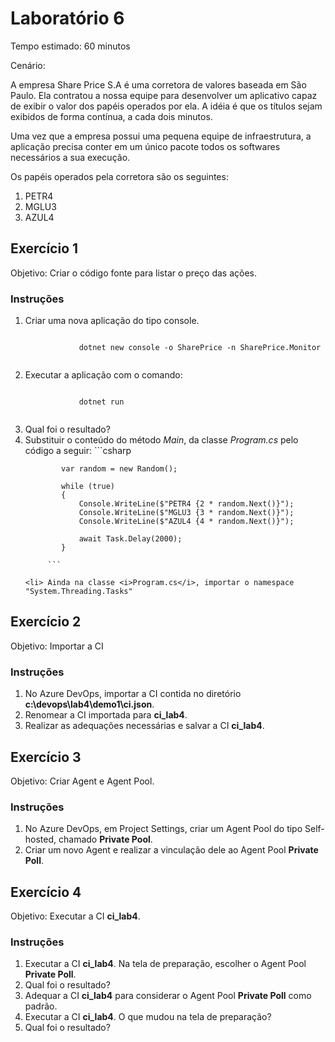 # Laboratório 6

Tempo estimado: 60 minutos

Cenário: 

<p>A empresa Share Price S.A é uma corretora de valores baseada em São Paulo. Ela contratou a nossa equipe para desenvolver um aplicativo capaz de exibir o valor dos papéis operados por ela. A idéia é que os títulos sejam exibidos de forma contínua, a cada dois minutos.</p>

<p>Uma vez que a empresa possui uma pequena equipe de infraestrutura, a aplicação precisa conter em um único pacote todos os softwares necessários a sua execução.</p>

<p>
	Os papéis operados pela corretora são os seguintes:
	<ol>
	  <li>PETR4
	  <li>MGLU3
	  <li>AZUL4
	</ol>
</p>


## Exercício 1
 
Objetivo: Criar o código fonte para listar o preço das ações.

### Instruções

<ol>
    <li> Criar uma nova aplicação do tipo console.
    	 <pre><code class='language-cs'>
            dotnet new console -o SharePrice -n SharePrice.Monitor
         </code></pre>
    <li> Executar a aplicação com o comando:
    	 <pre><code class='language-cs'>
            dotnet run
         </code></pre>
    <li> Qual foi o resultado?
    <li> Substituir o conteúdo do método <i>Main</i>, da classe <i>Program.cs</i> pelo código a seguir:
    	  ```csharp
            
            var random = new Random();

            while (true)
            {
                Console.WriteLine($"PETR4 {2 * random.Next()}");
                Console.WriteLine($"MGLU3 {3 * random.Next()}");
                Console.WriteLine($"AZUL4 {4 * random.Next()}");

                await Task.Delay(2000);
            }

         ```

    <li> Ainda na classe <i>Program.cs</i>, importar o namespace "System.Threading.Tasks"
</ol>

## Exercício 2

Objetivo: Importar a CI

### Instruções

<ol>
    <li> No Azure DevOps, importar a CI contida no diretório <b>c:\devops\lab4\demo1\ci.json</b>.
    <li> Renomear a CI importada para <b>ci_lab4</b>.
    <li> Realizar as adequações necessárias e salvar a CI <b>ci_lab4</b>.
</ol>

## Exercício 3

Objetivo: Criar Agent e Agent Pool.

### Instruções

<ol>
    <li> No Azure DevOps, em Project Settings, criar um Agent Pool do tipo Self-hosted, chamado <b>Private Pool</b>.
    <li> Criar um novo Agent e realizar a vinculação dele ao Agent Pool <b>Private Poll</b>.
</ol>

## Exercício 4

Objetivo: Executar a CI <b>ci_lab4</b>.

### Instruções

<ol>
    <li> Executar a CI <b>ci_lab4</b>. Na tela de preparação, escolher o Agent Pool <b>Private Poll</b>.
    <li> Qual foi o resultado?
    <li> Adequar a CI <b>ci_lab4</b> para considerar o Agent Pool <b>Private Poll</b> como padrão.
    <li> Executar a CI <b>ci_lab4</b>. O que mudou na tela de preparação?
    <li> Qual foi o resultado?
</ol>
